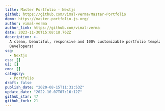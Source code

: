 ```yaml
---
title: Master Portfolio - Nextjs
github: https://github.com/vimal-verma/Master-Portfolio
demo: https://master-portfolio.js.org/
author: vimal-verma
author_link: https://github.com/vimal-verma
date: 2023-11-30T15:08:18.762Z
description: >-
  A clean, beautiful, responsive and 100% customizable portfolio template for
  Developers!
ssg:
  - Nextjs
css: []
ui: []
cms: []
category:
  - Portfolio
draft: false
publish_date: "2020-08-15T11:31:53Z"
update_date: "2022-10-07T07:16:12Z"
github_star: 47
github_fork: 21
---
```

